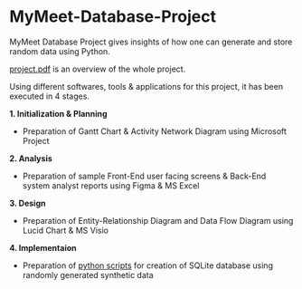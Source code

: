 # MyMeet-Database-Project
MyMeet Database Project gives insights of how one can generate and store random data using Python.

[project.pdf](https://github.com/jivaniyash/MyMeet-Database-Project/blob/main/project.pdf) is an overview of the whole project.

Using different softwares, tools & applications for this project, it has been executed in 4 stages. 

**1. Initialization & Planning**
  - Preparation of Gantt Chart & Activity Network Diagram using Microsoft Project
  
**2. Analysis**
  - Preparation of sample Front-End user facing screens & Back-End system analyst reports using Figma & MS Excel

**3. Design**
  - Preparation of Entity-Relationship Diagram and Data Flow Diagram using Lucid Chart & MS Visio

**4. Implementaion**
  - Preparation of [python scripts](https://github.com/jivaniyash/MyMeet-Database-Project/tree/main/python%20files) for creation of SQLite database using randomly generated synthetic data
